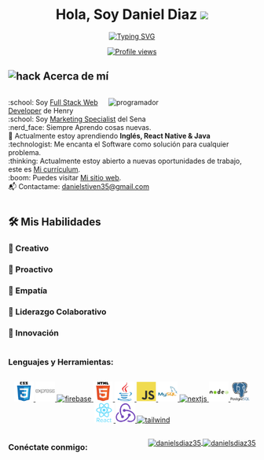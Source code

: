 <h1 align="center">Hola, Soy Daniel Diaz <img src="https://media.giphy.com/media/hvRJCLFzcasrR4ia7z/giphy.gif" width="35"></h1>

<p align="center">
<a href="https://git.io/typing-svg"><img src="https://readme-typing-svg.demolab.com?font=Fira+Code&weight=800&size=22&pause=400&color=2E7AF7&center=true&vCenter=true&width=335&lines=Full+Stack+Web+Developer;App+Developer;Marketing+Specialist" alt="Typing SVG" /></a>
</p>

<p align="center"> 
  <a href="https://github.com/Daniels35" target="_blank">
    <img src="https://komarev.com/ghpvc/?username=Daniels35&label=Profile%20views&color=0047AB&style=plastic?" alt="Profile views" height="25px" width="160px">
  </a>
</p>

## <img src="https://drive.google.com/uc?export=view&id=1UAff_ejIr0X0DbUiKq6gqS53l6mJaUxu" alt="hack" width="50px"> Acerca de mí

<div style="display: flex; align-items: center; justify-content: space-between; flex-direction: column; text-align: center;">

  <div style="display: flex; align-items: flex-start; justify-content: space-between; width: 100%; max-width: 600px;">
    <ul style="list-style-type: none; padding: 0; text-align: left">
	        <img alt="programador" src="https://drive.google.com/uc?export=download&id=1UOvb536kRKBvWBMIhI7Q-TTpgl7Jx9NT" align="right" width="300px">
      <li>:school: Soy <a href="https://www.soyhenry.com/carrera-part-time-desarrollo-full-stack?gad=1&gclid=Cj0KCQjwrfymBhCTARIsADXTabkgufxcy4PD2Q1EfZxjHE184H2OZhv_4Irs8t5Ppx5_p-u33OC640EaAi4jEALw_wcB" target="_blank">Full Stack Web Developer</a> de Henry</li>
      <li>:school: Soy <a href="https://senacertificados.co/gestion-de-mercados/" target="_blank">Marketing Specialist</a> del Sena</li>
      <li>:nerd_face: Siempre Aprendo cosas nuevas.</li>
      <li>🌱 Actualmente estoy aprendiendo <b>Inglés, React Native & Java</b></li>
      <li>:technologist: Me encanta el Software como solución para cualquier problema.</li>
      <li>:thinking: Actualmente estoy abierto a nuevas oportunidades de trabajo, este es <a href="#">Mi currículum</a>.</li>
      <li>:boom: Puedes visitar <a href="#">Mi sitio web</a>.</li>
      <li>📬 Contactame: <a href="mailto:danielstiven35@gmail.com">danielstiven35@gmail.com</a></li>
    </ul>
  </div>

</div>

## 🛠️ Mis Habilidades

### 🎨 Creativo

### 🚀 Proactivo

### 🤝 Empatía

### 🚀 Liderazgo Colaborativo

### 🚀 Innovación

<div style="display: flex; flex-wrap: wrap; justify-content: space-between;">

<h3 align="left">Lenguajes y Herramientas:</h3>
<p align="center"> <a href="https://www.w3schools.com/css/" target="_blank" rel="noreferrer"> <img src="https://raw.githubusercontent.com/devicons/devicon/master/icons/css3/css3-original-wordmark.svg" alt="css3" width="40" height="40"/> </a> <a href="https://expressjs.com" target="_blank" rel="noreferrer"> <img src="https://raw.githubusercontent.com/devicons/devicon/master/icons/express/express-original-wordmark.svg" alt="express" width="40" height="40"/> </a> <a href="https://firebase.google.com/" target="_blank" rel="noreferrer"> <img src="https://www.vectorlogo.zone/logos/firebase/firebase-icon.svg" alt="firebase" width="40" height="40"/> </a> <a href="https://www.w3.org/html/" target="_blank" rel="noreferrer"> <img src="https://raw.githubusercontent.com/devicons/devicon/master/icons/html5/html5-original-wordmark.svg" alt="html5" width="40" height="40"/> </a> <a href="https://www.java.com" target="_blank" rel="noreferrer"> <img src="https://raw.githubusercontent.com/devicons/devicon/master/icons/java/java-original.svg" alt="java" width="40" height="40"/> </a> <a href="https://developer.mozilla.org/en-US/docs/Web/JavaScript" target="_blank" rel="noreferrer"> <img src="https://raw.githubusercontent.com/devicons/devicon/master/icons/javascript/javascript-original.svg" alt="javascript" width="40" height="40"/> </a> <a href="https://www.mysql.com/" target="_blank" rel="noreferrer"> <img src="https://raw.githubusercontent.com/devicons/devicon/master/icons/mysql/mysql-original-wordmark.svg" alt="mysql" width="40" height="40"/> </a> <a href="https://nextjs.org/" target="_blank" rel="noreferrer"> <img src="https://cdn.worldvectorlogo.com/logos/nextjs-2.svg" alt="nextjs" width="40" height="40"/> </a> <a href="https://nodejs.org" target="_blank" rel="noreferrer"> <img src="https://raw.githubusercontent.com/devicons/devicon/master/icons/nodejs/nodejs-original-wordmark.svg" alt="nodejs" width="40" height="40"/> </a> <a href="https://www.postgresql.org" target="_blank" rel="noreferrer"> <img src="https://raw.githubusercontent.com/devicons/devicon/master/icons/postgresql/postgresql-original-wordmark.svg" alt="postgresql" width="40" height="40"/> </a> <a href="https://reactjs.org/" target="_blank" rel="noreferrer"> <img src="https://raw.githubusercontent.com/devicons/devicon/master/icons/react/react-original-wordmark.svg" alt="react" width="40" height="40"/> </a> <a href="https://redux.js.org" target="_blank" rel="noreferrer"> <img src="https://raw.githubusercontent.com/devicons/devicon/master/icons/redux/redux-original.svg" alt="redux" width="40" height="40"/> </a> <a href="https://tailwindcss.com/" target="_blank" rel="noreferrer"> <img src="https://www.vectorlogo.zone/logos/tailwindcss/tailwindcss-icon.svg" alt="tailwind" width="40" height="40"/> </a> </p>

<h3 align="left">Conéctate conmigo:</h3>
<p align="left">
  <a href="https://twitter.com/danielsdiaz35" target="_blank">
    <img align="center" src="https://raw.githubusercontent.com/rahuldkjain/github-profile-readme-generator/master/src/images/icons/Social/twitter.svg" alt="danielsdiaz35" height="30" width="40" />
  </a>
  <a href="https://linkedin.com/in/danielsdiaz35" target="_blank">
    <img align="center" src="https://raw.githubusercontent.com/rahuldkjain/github-profile-readme-generator/master/src/images/icons/Social/linked-in-alt.svg" alt="danielsdiaz35" height="30" width="40" />
  </a>
</p>
</div>
	

